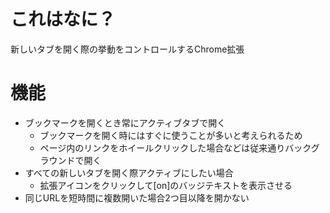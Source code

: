 # これはなに？
新しいタブを開く際の挙動をコントロールするChrome拡張

# 機能
* ブックマークを開くとき常にアクティブタブで開く
	* ブックマークを開く時にはすぐに使うことが多いと考えられるため
	* ページ内のリンクをホイールクリックした場合などは従来通りバックグラウンドで開く
* すべての新しいタブを開く際アクティブにしたい場合
	* 拡張アイコンをクリックして[on]のバッジテキストを表示させる
* 同じURLを短時間に複数開いた場合2つ目以降を開かない
